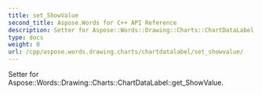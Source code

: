 ```yaml
---
title: set_ShowValue
second_title: Aspose.Words for C++ API Reference
description: Setter for Aspose::Words::Drawing::Charts::ChartDataLabel::get_ShowValue. 
type: docs
weight: 0
url: /cpp/aspose.words.drawing.charts/chartdatalabel/set_showvalue/
---
```


Setter for Aspose::Words::Drawing::Charts::ChartDataLabel::get_ShowValue. 

